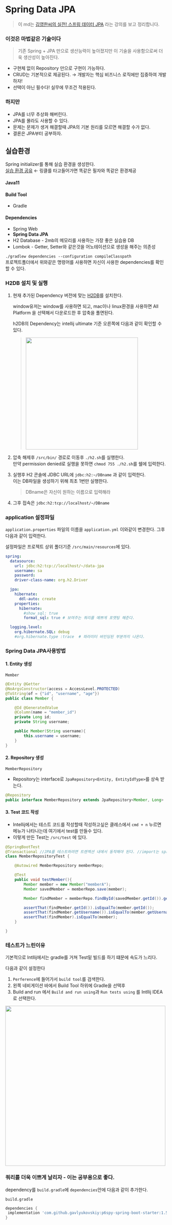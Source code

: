 # Spring Data JPA
> 이 md는 [김영한씨의 실전! 스프링 데이터 JPA](https://www.inflearn.com/course/%EC%8A%A4%ED%94%84%EB%A7%81-%EB%8D%B0%EC%9D%B4%ED%84%B0-JPA-%EC%8B%A4%EC%A0%84/) 라는 강의를 보고 정리합니다.

### 이것은 마법같은 기술이다
>기존 Spring + JPA 만으로 생산능력이 높아졌지만 이 기술을 사용함으로써 더욱 생산성이 높아진다.
- 구현체 없이 Repository 만으로 구현이 가능하다.
- CRUD는 기본적으로 제공된다. &rarr; 개발자는 핵심 비즈니스 로직에만 집중하여 개발하자!
- 선택이 아닌 필수다! 실무에 무조건 적용된다.

### 하지만
- JPA를 너무 추상화 해버린다.
- JPA를 몰라도 사용할 수 있다.
- 문제는 문제가 생겨 해결할때 JPA의 기본 원리를 모르면 해결할 수가 없다.
- 결론은 JPA부터 공부하자.

## 실습환경
Spring initializer를 통해 실습 환경을 생성한다.  
[실습 환경 공유](https://start.spring.io/#!type=maven-project&language=java&platformVersion=2.4.5.RELEASE&packaging=jar&jvmVersion=11&groupId=com.study&artifactId=data-jpa&name=data-jpa&description=Demo%20project%20for%20Spring%20Boot&packageName=com.study.data-jpa&dependencies=web,data-jpa,h2,lombok) &larr; 링클를 타고들어가면 똑같은 필자와 똑같은 환경제공

#### Java11

#### Build Tool
- Gradle

#### Dependencies
- Spring Web 
- **Spring Data JPA**
- H2 Database - 2mb의 메모리를 사용하는 가장 좋은 실습용 DB
- Lombok - Getter, Setter와 같은것을 어노테이션으로 생성을 해주는 의존성

`./gradlew dependencies --configuration compileClasspath`  
프로젝트폴더에서 위와같은 명령어를 사용하면 자신이 사용한 dependencies를 확인할 수 있다.

### H2DB 설치 및 실행
1. 현재 추가된 Dependency 버전에 맞는 [H2DB](https://www.h2database.com/html/main.html)를 설치한다.  

    window유저는 window를 사용하면 되고, mac이나 linux환경을 사용하면 All Platform 을 선택해서 다운로드한 후 압축을 풀면된다.   

    h2DB의 Dependency는 intellij ultimate 기준 오른쪽에 다음과 같이 확인할 수 있다.  

    > <img width=350px src="./img/data-jpa-gradle-depedency.png">

2. 압축 해제후 `/src/bin/` 경로로 이동후 `./h2.sh`를 실행한다.   
   만약 permission denied로 실행을 못하면 `chmod 755 ./h2.sh`를 쉘에 입력한다.

3. 실행후 H2 콘솔에 JDBC URL에 `jdbc:h2:~/DBname` 과 같이 입력한다.  
   이는 DB파일을 생성하기 위해 최초 1번만 실행한다.
   > DBname은 자신이 원하는 이름으로 입력해라 
4. 그후 접속은 `jdbc:h2:tcp://localhost/~/DBname`

### application 설정파일
`application.properties` 파일의 이름을 `application.yml` 이와같이 변경한다. 그후 다음과 같이 입력한다.  

설정파일은 프로젝트 상위 폴더기준 `/src/main/resources`에 있다.

```yml
spring:
  datasource:
    url: jdbc:h2:tcp://localhost/~/data-jpa
    username: sa
    password:
    driver-class-name: org.h2.Driver

  jpa:
    hibernate:
      ddl-auto: create
    properties:
      hibernate:
        #show_sql: true
        format_sql: true # 보여주는 쿼리를 예쁘게 포맷팅 해준다.

  logging.level:
    org.hibernate.SQL: debug
    #org.hibernate.type :trace  # 파라미터 바인딩된 부분까지 나온다.
```

### Spring Data JPA사용방법
#### 1. Entity 생성
`Member`
```java
@Entity @Getter
@NoArgsConstructor(access = AccessLevel.PROTECTED)
@ToString(of = {"id", "username", "age"})
public class Member {

    @Id @GeneratedValue
    @Column(name = "member_id")
    private Long id;
    private String username;

    public Member(String username){
        this.username = username;
    }
}
```

#### 2. Repository 생성
`MemberRepository`
- Repository는 interface로  `JpaRepository<Entity, EntityIdType>`를 상속 받는다.
```java
@Repository
public interface MemberRepository extends JpaRepository<Member, Long>
```

#### 3. Test 코드 작성
- Intellij에서는 테스트 코드를 작성할때 작성하고싶은 클레스에서 `cmd + n` 누르면 메뉴가 나타나는데 여기에서 test를 만들수 있다.
- 이렇게 만든 Test는 `/src/test` 에 있다.
```java
@SpringBootTest
@Transactional //JPA를 테스트하려면 트렌젝션 내에서 동작해야 된다. //import는 springframework trancational을 선택한다.
class MemberRepositoryTest {

    @Autowired MemberRepository memberRepo;

    @Test
    public void testMember(){
        Member member = new Member("memberA");
        Member savedMember = memberRepo.save(member);

        Member findMember = memberRepo.findById(savedMember.getId()).get();

        assertThat(findMember.getId()).isEqualTo(member.getId());
        assertThat(findMember.getUsername()).isEqualTo(member.getUsername());
        assertThat(findMember).isEqualTo(member);
    }

}
```

### 테스트가 느린이유
기본적으로 Intllij에서는 gradle를 거쳐 Test밑 빌드를 하기 떄문에 속도가 느리다.  

다음과 같이 설정한다
1. `Perference`에 들어가서 `build tool`를 검색한다.
2. 왼쪽 네비게이션 바에서 Build Tool 하위에 Gradle을 선택후
3. Build and run 에서 `Build and run using`과 `Run tests using` 를 Intllij IDEA로 선택한다.

<img width=500px src="./img/gradle-setting.png">

### 쿼리를 더욱 이쁘게 날리자 - 이는 공부용으로 좋다.
dependency를 `build.gradle`에 `dependencies`안에 다음과 같이 추가한다.  

`build.gradle`
```gradle
dependencies {
 implementation 'com.github.gavlyukovskiy:p6spy-spring-boot-starter:1.5.7'
}
```